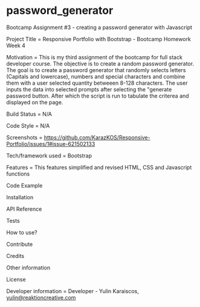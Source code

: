 # password_generator

Bootcamp Assignment #3 - creating a password generator with Javascript

Project Title
= Responsive Portfolio with Bootstrap - Bootcamp Homework Week 4

<!-- A little info about your project and/ or overview that explains what the project is about.  -->

Motivation
= This is my third assignment of the bootcamp for full stack developer course. The objective is to create a random password generator. The goal is to create a password generator that randomly selects letters (Capitals and lowercase), numbers and special characters and combine them with a user selected quantity betweeen 8-128 characters. The user inputs the data into selected prompts after selecting the "generate password button. After which the script is run to tabulate the criterea and displayed on the page.

<!-- A short description of the motivation behind the creation and maintenance of the project. This should explain why the project exists. -->

Build Status
= N/A

<!-- Build status of continus integration i.e. travis, appveyor etc. Ex. -->

Code Style
= N/A

<!-- If you're using any code style like xo, standard etc. That will help others while contributing to your project. Ex. -->

Screenshots
= https://github.com/KarazKOS/Responsive-Portfolio/issues/1#issue-621502133

Tech/framework used
= Bootstrap

Features
= This features simplified and revised HTML, CSS and Javascript functions

<!-- What makes your project stand out? -->

Code Example

<!-- Show what the library does as concisely as possible, developers should be able to figure out how your project solves their problem by looking at the code example. Make sure the API you are showing off is obvious, and that your code is short and concise. -->

Installation

<!-- Provide step by step series of examples and explanations about how to get a development env running. -->

API Reference

<!-- Depending on the size of the project, if it is small and simple enough the reference docs can be added to the README. For medium size to larger projects it is important to at least provide a link to where the API reference docs live. -->

Tests

<!-- Describe and show how to run the tests with code examples. -->

How to use?

<!-- If people like your project they’ll want to learn how they can use it. To do so include step by step guide to use your project. -->

Contribute

<!-- Let people know how they can contribute into your project. A contributing guideline will be a big plus. -->

Credits

<!-- Give proper credits. This could be a link to any repo which inspired you to build this project, any blogposts or links to people who contrbuted in this project. -->

Other information

<!-- Anything else that seems useful -->

License

<!-- A short snippet describing the license (MIT, Apache etc) -->

Developer information
= Developer - Yulin Karaiscos, yulin@reaktioncreative.com

<!-- name and email address -->
